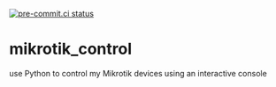[![pre-commit.ci status](https://results.pre-commit.ci/badge/github/spidermila/mikrotik_control/main.svg)](https://results.pre-commit.ci/latest/github/spidermila/mikrotik_control/main)

# mikrotik_control
use Python to control my Mikrotik devices using an interactive console
